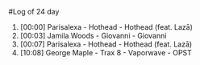 #Log of 24 day

1. [00:00] Parisalexa - Hothead - Hothead (feat. Lazā)
1. [00:03] Jamila Woods - Giovanni - Giovanni
1. [00:07] Parisalexa - Hothead - Hothead (feat. Lazā)
1. [10:08] George Maple - Trax 8 - Vaporwave - OPST
